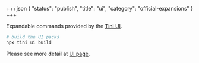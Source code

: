 +++json
{
  "status": "publish",
  "title": "ui",
  "category": "official-expansions"
}
+++

Expandable commands provided by the [Tini UI](/ui).


```bash
# build the UI packs
npx tini ui build
```

Please see more detail at [UI page](/ui).
